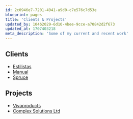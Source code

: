 ```yaml
---
id: 2c0946e7-7201-4941-a9d0-c7e576c7d53e
blueprint: pages
title: 'Clients & Projects'
updated_by: 104b2029-6d10-4bee-9cce-a70842d2f673
updated_at: 1707403218
meta_description: 'Some of my current and recent work'
---
```

## Clients
- <a href="https://estilistas.co.uk" target="_blank">Estilistas</a>
- <a href="https://www.manual.co/" target="_blank">Manual</a>
- <a href="https://spruce.eco/" target="_blank">Spruce</a>

## Projects
- <a href="https://www.vivaproducts.com/" target="_blank">Vivaproducts</a>
- <a href="https://www.complexsolutionsltd.com/" target="_blank">Complex Solutions Ltd</a>